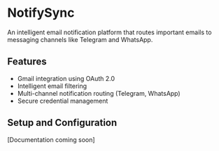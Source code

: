 # NotifySync

An intelligent email notification platform that routes important emails to messaging channels like Telegram and WhatsApp.

## Features
- Gmail integration using OAuth 2.0
- Intelligent email filtering
- Multi-channel notification routing (Telegram, WhatsApp)
- Secure credential management

## Setup and Configuration
[Documentation coming soon]
